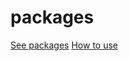 # packages

[See packages](https://github.com/morapowered/packages/packages)
[How to use](https://github.com/morapowered/packages/wiki/How-to-use)
